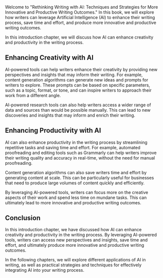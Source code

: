 
Welcome to "Rethinking Writing with AI: Techniques and Strategies for More Innovative and Productive Writing Outcomes." In this book, we will explore how writers can leverage Artificial Intelligence (AI) to enhance their writing process, save time and effort, and produce more innovative and productive writing outcomes.

In this introduction chapter, we will discuss how AI can enhance creativity and productivity in the writing process.

Enhancing Creativity with AI
----------------------------

AI-powered tools can help writers enhance their creativity by providing new perspectives and insights that may inform their writing. For example, content generation algorithms can generate new ideas and prompts for writers to explore. These prompts can be based on specific parameters, such as a topic, format, or tone, and can inspire writers to approach their work from a different angle.

AI-powered research tools can also help writers access a wider range of data and sources than would be possible manually. This can lead to new discoveries and insights that may inform and enrich their writing.

Enhancing Productivity with AI
------------------------------

AI can also enhance productivity in the writing process by streamlining repetitive tasks and saving time and effort. For example, automated proofreading and editing tools such as Grammarly can help writers improve their writing quality and accuracy in real-time, without the need for manual proofreading.

Content generation algorithms can also save writers time and effort by generating content at scale. This can be particularly useful for businesses that need to produce large volumes of content quickly and efficiently.

By leveraging AI-powered tools, writers can focus more on the creative aspects of their work and spend less time on mundane tasks. This can ultimately lead to more innovative and productive writing outcomes.

Conclusion
----------

In this introduction chapter, we have discussed how AI can enhance creativity and productivity in the writing process. By leveraging AI-powered tools, writers can access new perspectives and insights, save time and effort, and ultimately produce more innovative and productive writing outcomes.

In the following chapters, we will explore different applications of AI in writing, as well as practical strategies and techniques for effectively integrating AI into your writing process.
